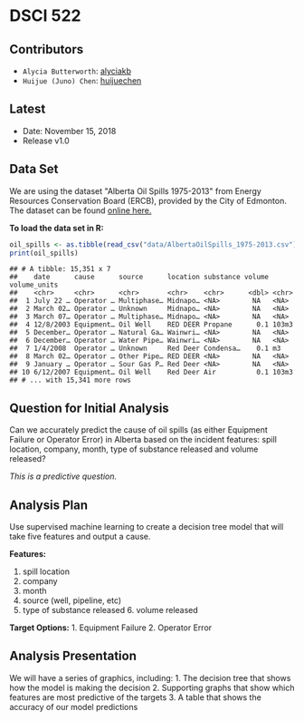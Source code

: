 DSCI 522
================

Contributors
------------

-   `Alycia Butterworth`: [alyciakb](https://github.com/alyciakb)
-   `Huijue (Juno) Chen`: [huijuechen](https://github.com/huijuechen)

Latest
------

-   Date: November 15, 2018
-   Release v1.0

Data Set
--------

We are using the dataset "Alberta Oil Spills 1975-2013" from Energy Resources Conservation Board (ERCB), provided by the City of Edmonton. The dataset can be found [online here.](https://data.edmonton.ca/Environmental-Services/Alberta-Oil-Spills-1975-2013/ek45-xtjs)

**To load the data set in R:**

``` r
oil_spills <- as.tibble(read_csv("data/AlbertaOilSpills_1975-2013.csv"))
print(oil_spills)
```

    ## # A tibble: 15,351 x 7
    ##    date      cause      source      location substance volume volume_units
    ##    <chr>     <chr>      <chr>       <chr>    <chr>      <dbl> <chr>       
    ##  1 July 22 … Operator … Multiphase… Midnapo… <NA>        NA   <NA>        
    ##  2 March 02… Operator … Unknown     Midnapo… <NA>        NA   <NA>        
    ##  3 March 07… Operator … Multiphase… Midnapo… <NA>        NA   <NA>        
    ##  4 12/8/2003 Equipment… Oil Well    RED DEER Propane      0.1 103m3       
    ##  5 December… Operator … Natural Ga… Wainwri… <NA>        NA   <NA>        
    ##  6 December… Operator … Water Pipe… Wainwri… <NA>        NA   <NA>        
    ##  7 1/4/2008  Operator … Unknown     Red Deer Condensa…    0.1 m3          
    ##  8 March 02… Operator … Other Pipe… RED DEER <NA>        NA   <NA>        
    ##  9 January … Operator … Sour Gas P… Red Deer <NA>        NA   <NA>        
    ## 10 6/12/2007 Equipment… Oil Well    Red Deer Air          0.1 103m3       
    ## # ... with 15,341 more rows

Question for Initial Analysis
-----------------------------

Can we accurately predict the cause of oil spills (as either Equipment Failure or Operator Error) in Alberta based on the incident features: spill location, company, month, type of substance released and volume released?

*This is a predictive question.*

Analysis Plan
-------------

Use supervised machine learning to create a decision tree model that will take five features and output a cause.

**Features:** 
1. spill location 
2. company 
3. month 
4. source (well, pipeline, etc) 
5. type of substance released 6. volume released

**Target Options:** 1. Equipment Failure 2. Operator Error

Analysis Presentation
---------------------

We will have a series of graphics, including: 1. The decision tree that shows how the model is making the decision 2. Supporting graphs that show which features are most predictive of the targets 3. A table that shows the accuracy of our model predictions

